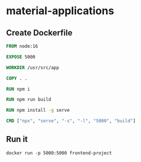 # material-applications #

## Create Dockerfile ##

```Dockerfile
FROM node:16

EXPOSE 5000

WORKDIR /usr/src/app

COPY . .

RUN npm i

RUN npm run build

RUN npm install -g serve

CMD ["npx", "serve", "-s", "-l", "5000", "build"]
```

## Run it ##

`docker run -p 5000:5000 frontend-project`
